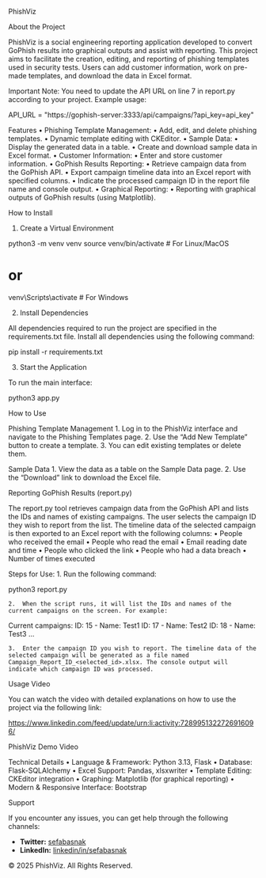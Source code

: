 PhishViz

About the Project

PhishViz is a social engineering reporting application developed to convert GoPhish results into graphical outputs and assist with reporting. This project aims to facilitate the creation, editing, and reporting of phishing templates used in security tests. Users can add customer information, work on pre-made templates, and download the data in Excel format.

Important Note:
You need to update the API URL on line 7 in report.py according to your project. Example usage:

API_URL = "https://gophish-server:3333/api/campaigns/?api_key=api_key"

Features
	•	Phishing Template Management:
	•	Add, edit, and delete phishing templates.
	•	Dynamic template editing with CKEditor.
	•	Sample Data:
	•	Display the generated data in a table.
	•	Create and download sample data in Excel format.
	•	Customer Information:
	•	Enter and store customer information.
	•	GoPhish Results Reporting:
	•	Retrieve campaign data from the GoPhish API.
	•	Export campaign timeline data into an Excel report with specified columns.
	•	Indicate the processed campaign ID in the report file name and console output.
	•	Graphical Reporting:
	•	Reporting with graphical outputs of GoPhish results (using Matplotlib).

How to Install

1. Create a Virtual Environment

python3 -m venv venv
source venv/bin/activate    # For Linux/MacOS
# or
venv\Scripts\activate       # For Windows

2. Install Dependencies

All dependencies required to run the project are specified in the requirements.txt file. Install all dependencies using the following command:

pip install -r requirements.txt

3. Start the Application

To run the main interface:

python3 app.py

How to Use

Phishing Template Management
	1.	Log in to the PhishViz interface and navigate to the Phishing Templates page.
	2.	Use the “Add New Template” button to create a template.
	3.	You can edit existing templates or delete them.

Sample Data
	1.	View the data as a table on the Sample Data page.
	2.	Use the “Download” link to download the Excel file.

Reporting GoPhish Results (report.py)

The report.py tool retrieves campaign data from the GoPhish API and lists the IDs and names of existing campaigns. The user selects the campaign ID they wish to report from the list. The timeline data of the selected campaign is then exported to an Excel report with the following columns:
	•	People who received the email
	•	People who read the email
	•	Email reading date and time
	•	People who clicked the link
	•	People who had a data breach
	•	Number of times executed

Steps for Use:
	1.	Run the following command:

python3 report.py


	2.	When the script runs, it will list the IDs and names of the current campaigns on the screen. For example:

Current campaigns:
ID: 15 - Name: Test1
ID: 17 - Name: Test2
ID: 18 - Name: Test3
...


	3.	Enter the campaign ID you wish to report. The timeline data of the selected campaign will be generated as a file named Campaign_Report_ID_<selected_id>.xlsx. The console output will indicate which campaign ID was processed.

Usage Video

You can watch the video with detailed explanations on how to use the project via the following link:

https://www.linkedin.com/feed/update/urn:li:activity:7289951322726916096/

PhishViz Demo Video

Technical Details
	•	Language & Framework: Python 3.13, Flask
	•	Database: Flask-SQLAlchemy
	•	Excel Support: Pandas, xlsxwriter
	•	Template Editing: CKEditor integration
	•	Graphing: Matplotlib (for graphical reporting)
	•	Modern & Responsive Interface: Bootstrap

Support

If you encounter any issues, you can get help through the following channels:

- **Twitter:** [sefabasnak](https://twitter.com/sefabasnak)
- **LinkedIn:** [linkedin/in/sefabasnak](https://www.linkedin.com/in/sefabasnak)

© 2025 PhishViz. All Rights Reserved.
